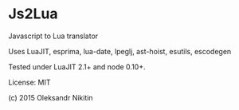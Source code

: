 ﻿# Js2Lua

Javascript to Lua translator

Uses LuaJIT, esprima, lua-date, lpeglj, ast-hoist, esutils, escodegen

Tested under LuaJIT 2.1+ and node 0.10+.

License: MIT

(c) 2015 Oleksandr Nikitin